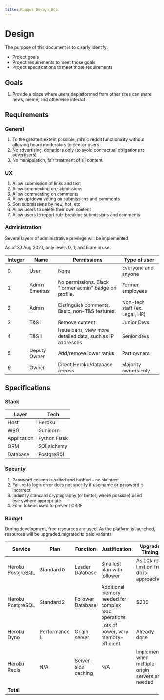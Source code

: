 ```yaml
---
title: Ruqqus Design Doc
---
```


# Design

The purpose of this document is to clearly identify:

* Project goals
* Project requirements to meet those goals
* Project specifications to meet those requirements

## Goals

1. Provide a place where users deplatformed from other sites can share news, meme, and otherwise interact.

## Requirements

### General

1. To the greatest extent possible, mimic reddit functionality without allowing board moderators to censor users
2. No advertising, donations only (to avoid contractual obligations to advertisers)
3. No manipulation, fair treatment of all content.

### UX

1. Allow submission of links and text
2. Allow commenting on submissions
3. Allow commenting on comments
4. Allow up/down voting on submissions and comments
5. Sort submissions by new, hot, etc
6. Allow users to delete their own content
7. Allow users to report rule-breaking submissions and comments

### Administration

Several layers of administrative privilege will be implemented

As of 30 Aug 2020, only levels 0, 1, and 6 are in use.

Integer|Name|Permissions|Type of user
-|-|-|-
0|User|None|Everyone and anyone
1|Admin Emeritus|No permissions. Black "former admin" badge on profile.|Former employees
2|Admin|Distinguish comments. Basic, non-T&S features. |Non-tech staff (ex. Legal, HR)
3|T&S I|Remove content| Junior Devs
4|T&S II|Issue bans, view more detailed data, such as IP addresses|Senior devs
5|Deputy Owner|Add/remove lower ranks|Part owners
6|Owner|Direct Heroku/database access|Majority owners only.

## Specifications

### Stack 

Layer|Tech
-|-
Host|Heroku
WSGI|Gunicorn
Application|Python Flask
ORM|SQLalchemy
Database|PostgreSQL

### Security

1. Password column is salted and hashed - no plaintext
2. Failure to login error does not specify if username or password is incorrect
3. Industry standard cryptography (or better, where possible) used everywhere appropriate
4. Form tokens used to prevent CSRF

### Budget

During development, free resources are used. As the platform is launched, resources will be upgraded/migrated to paid variants

Service|Plan|Function|Justification|Upgrade Timing|$/month
-|-|-|-|-|-
Heroku PostgreSQL|Standard 0|Leader Database|Smallest plan with follower|As 10k row limit on free db is approached|$50
Heroku PostgreSQL|Standard 2|Follower Database|Additional memory needed for complex read operations|$200
Heroku Dyno|Performance L|Origin server|Lots of power, very memory-efficient|Already done|$500
Heroku Redis|N/A|Server-side caching|N/A|Implement when multiple origin servers are needed|N/A
**Total**|||||$750
